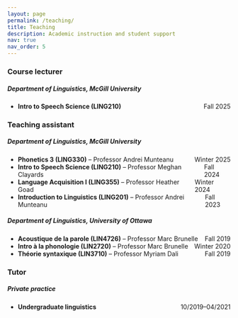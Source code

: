 ```yaml
---
layout: page
permalink: /teaching/
title: Teaching
description: Academic instruction and student support
nav: true
nav_order: 5
---
```


### Course lecturer
##### Department of Linguistics, McGill University
- <div style="display: flex; justify-content: space-between;">
    <span><strong>Intro to Speech Science (LING210)</strong></span>
    <span>Fall 2025</span>
  </div>

### Teaching assistant
##### Department of Linguistics, McGill University
- <div style="display: flex; justify-content: space-between;">
    <span><strong>Phonetics 3 (LING330)</strong> – Professor Andrei Munteanu</span>
    <span>Winter 2025</span>
  </div>
- <div style="display: flex; justify-content: space-between;">
    <span><strong>Intro to Speech Science (LING210)</strong> – Professor Meghan Clayards</span>
    <span>Fall 2024</span>
  </div>
- <div style="display: flex; justify-content: space-between;">
    <span><strong>Language Acquisition I (LING355)</strong> – Professor Heather Goad</span>
    <span>Winter 2024</span>
  </div>
- <div style="display: flex; justify-content: space-between;">
    <span><strong>Introduction to Linguistics (LING201)</strong> – Professor Andrei Munteanu</span>
    <span>Fall 2023</span>
  </div>

##### Department of Linguistics, University of Ottawa 	                         	                         	
- <div style="display: flex; justify-content: space-between;">
    <span><strong>Acoustique de la parole (LIN4726)</strong> – Professor Marc Brunelle</span>
    <span>Fall 2019</span>
  </div>
- <div style="display: flex; justify-content: space-between;">
    <span><strong>Intro à la phonologie (LIN2720)</strong> – Professor Marc Brunelle</span>
    <span>Winter 2020</span>
  </div>
- <div style="display: flex; justify-content: space-between;">
    <span><strong>Théorie syntaxique (LIN3710)</strong> – Professor Myriam Dali</span>
    <span>Fall 2019</span>
  </div>

### Tutor
##### Private practice
- <div style="display: flex; justify-content: space-between;">
    <span><strong>Undergraduate linguistics</strong></span>
    <span>10/2019–04/2021</span>
  </div>
  

